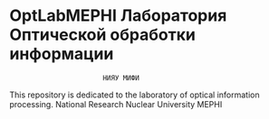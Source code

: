 # OptLabMEPHI Лаборатория Оптической обработки информации 
                           НИЯУ МИФИ
This repository is dedicated to the laboratory of optical information processing. National Research Nuclear University MEPHI
